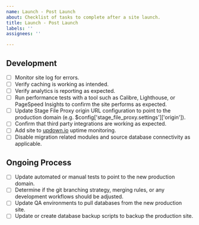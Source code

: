 ```yaml
---
name: Launch - Post Launch
about: Checklist of tasks to complete after a site launch.
title: Launch - Post Launch
labels: ''
assignees: ''

---
```


<!-- Please check off line-items as they are completed and leave notes if necessary. -->
<!-- If an item is not relevant to this project, [strike it out](https://docs.github.com/en/github/writing-on-github/basic-writing-and-formatting-syntax#styling-text) -->
<!-- (e.g. `~~Not relevant item~~`) or remove it. If child tickets are created for -->
<!-- any line-item, please update this description to include references to them. -->

## Development
- [ ] Monitor site log for errors.
- [ ] Verify caching is working as intended.
- [ ] Verify analytics is reporting as expected.
- [ ] Run performance tests with a tool such as Calibre, Lighthouse, or PageSpeed Insights to confirm the site performs as expected.
- [ ] Update Stage File Proxy origin URL configuration to point to the production domain (e.g. $config['stage_file_proxy.settings']['origin']).
- [ ] Confirm that third party integrations are working as expected.
- [ ] Add site to [updown.io](https://updown.io) uptime monitoring.
- [ ] Disable migration related modules and source database connectivity as applicable.

## Ongoing Process
- [ ] Update automated or manual tests to point to the new production domain.
- [ ] Determine if the git branching strategy, merging rules, or any development workflows should be adjusted.
- [ ] Update QA environments to pull databases from the new production site.
- [ ] Update or create database backup scripts to backup the production site.
